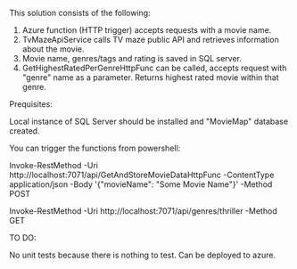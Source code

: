 ﻿This solution consists of the following:

1. Azure function (HTTP trigger) accepts requests with a movie name. 
2. TvMazeApiService calls TV maze public API and retrieves information about the movie.
3. Movie name, genres/tags and rating is saved in SQL server.
4. GetHighestRatedPerGenreHttpFunc can be called, accepts request with "genre" name as a parameter. Returns highest rated movie
within that genre.

Prequisites:

Local instance of SQL Server should be installed and "MovieMap" database created.

You can trigger the functions from powershell:

Invoke-RestMethod -Uri http://localhost:7071/api/GetAndStoreMovieDataHttpFunc -ContentType application/json -Body '{"movieName": "Some Movie Name"}' -Method POST

Invoke-RestMethod -Uri http://localhost:7071/api/genres/thriller -Method GET

TO DO:

No unit tests because there is nothing to test.
Can be deployed to azure.